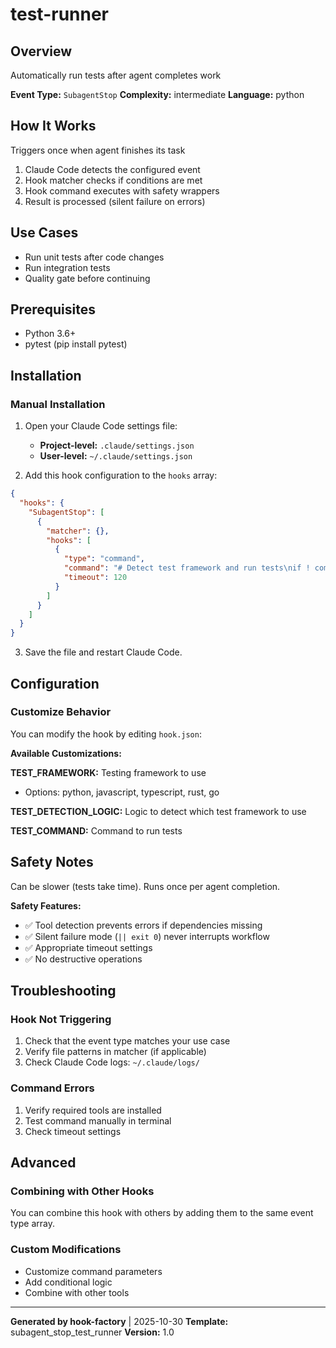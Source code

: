 # test-runner

## Overview
Automatically run tests after agent completes work

**Event Type:** `SubagentStop`
**Complexity:** intermediate
**Language:** python

## How It Works
Triggers once when agent finishes its task

1. Claude Code detects the configured event
2. Hook matcher checks if conditions are met
3. Hook command executes with safety wrappers
4. Result is processed (silent failure on errors)

## Use Cases
- Run unit tests after code changes
- Run integration tests
- Quality gate before continuing

## Prerequisites
- Python 3.6+
- pytest (pip install pytest)

## Installation

### Manual Installation

1. Open your Claude Code settings file:
   - **Project-level:** `.claude/settings.json`
   - **User-level:** `~/.claude/settings.json`

2. Add this hook configuration to the `hooks` array:

```json
{
  "hooks": {
    "SubagentStop": [
      {
        "matcher": {},
        "hooks": [
          {
            "type": "command",
            "command": "# Detect test framework and run tests\nif ! command -v pytest &> /dev/null; then\n    exit 0\nfi\n\n# Run the appropriate test command\npytest -v || exit 0",
            "timeout": 120
          }
        ]
      }
    ]
  }
}
```

3. Save the file and restart Claude Code.

## Configuration

### Customize Behavior
You can modify the hook by editing `hook.json`:

**Available Customizations:**

**TEST_FRAMEWORK:** Testing framework to use
- Options: python, javascript, typescript, rust, go

**TEST_DETECTION_LOGIC:** Logic to detect which test framework to use

**TEST_COMMAND:** Command to run tests

## Safety Notes
Can be slower (tests take time). Runs once per agent completion.

**Safety Features:**
- ✅ Tool detection prevents errors if dependencies missing
- ✅ Silent failure mode (`|| exit 0`) never interrupts workflow
- ✅ Appropriate timeout settings
- ✅ No destructive operations

## Troubleshooting

### Hook Not Triggering
1. Check that the event type matches your use case
2. Verify file patterns in matcher (if applicable)
3. Check Claude Code logs: `~/.claude/logs/`

### Command Errors
1. Verify required tools are installed
2. Test command manually in terminal
3. Check timeout settings

## Advanced

### Combining with Other Hooks
You can combine this hook with others by adding them to the same event type array.

### Custom Modifications
- Customize command parameters
- Add conditional logic
- Combine with other tools

---
**Generated by hook-factory** | 2025-10-30
**Template:** subagent_stop_test_runner
**Version:** 1.0
